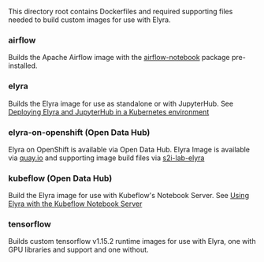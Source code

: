 <!--
{% comment %}
Copyright 2018-2021 Elyra Authors

Licensed under the Apache License, Version 2.0 (the "License");
you may not use this file except in compliance with the License.
You may obtain a copy of the License at

http://www.apache.org/licenses/LICENSE-2.0

Unless required by applicable law or agreed to in writing, software
distributed under the License is distributed on an "AS IS" BASIS,
WITHOUT WARRANTIES OR CONDITIONS OF ANY KIND, either express or implied.
See the License for the specific language governing permissions and
limitations under the License.
{% endcomment %}
-->

This directory root contains Dockerfiles and required supporting files needed to build custom images for use with Elyra. 

### airflow
Builds the Apache Airflow image with the [airflow-notebook](https://github.com/elyra-ai/airflow-notebook) package pre-installed.

### elyra
Builds the Elyra image for use as standalone or with JupyterHub. See [Deploying Elyra and JupyterHub in a Kubernetes environment](https://elyra.readthedocs.io/en/latest/recipes/deploying-elyra-in-a-jupyterhub-environment.html#deploying-elyra-jupyterhub-in-a-kubernetes-environment)

### elyra-on-openshift (Open Data Hub)
Elyra on OpenShift is available via Open Data Hub. Elyra Image is available via [quay.io](https://quay.io/repository/thoth-station/s2i-lab-elyra?tab=tags) and supporting image build files via [s2i-lab-elyra](https://github.com/opendatahub-io/s2i-lab-elyra)

### kubeflow (Open Data Hub)
Build the Elyra image for use with Kubeflow's Notebook Server.  See [Using Elyra with the Kubeflow Notebook Server](https://elyra.readthedocs.io/en/latest/recipes/using-elyra-with-kubeflow-notebook-server.html)

### tensorflow
Builds custom tensorflow v1.15.2 runtime images for use with Elyra, one with GPU libraries and support and one without.   


